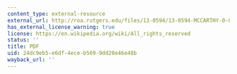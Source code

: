 ```yaml
---
content_type: external-resource
external_url: http://roa.rutgers.edu/files/13-0594/13-0594-MCCARTHY-0-0.PDF
has_external_license_warning: true
license: https://en.wikipedia.org/wiki/All_rights_reserved
status: ''
title: PDF
uid: 24dc9eb5-e6df-4ece-b569-9dd20e46e48b
wayback_url: ''
---
```

